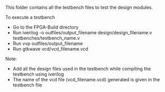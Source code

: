 This folder contains all the testbench files to test the design modules.

To execute a testbench
  + Go to the FPGA-Build directory
  + Run iverilog -o outfiles/output_filename design/design_filename.v testbenches/testbench_name.v
  + Run vvp outfiles/output_filename
  + Run gtkwave vcd/vcd_filename.vcd

Note:
  + Add all the design files used in the testbench while compiling the testbench using iverilog
  + The name of the vcd file (vcd_filename.vcd) generated is given in the testbench file
